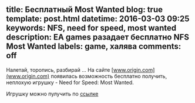 title: Бесплатный Most Wanted
blog: true
template: post.html
datetime: 2016-03-03 09:25
keywords: NFS, need for speed, most wanted
description: EA games разадает бесплатно NFS Most Wanted
labels: game, халява
comments: off
---

Налетай, торопись, разбирай ... На сайте [www.origin.com](www.origin.com) появилась возможность бесплатно получить, неплохую игрушку - Need for Speed: Most Wanted. 

Игрушку можно пулучить по [ссылке](https://www.origin.com/ru-ru/store/free-games/on-the-house)